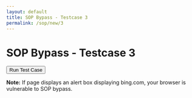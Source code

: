 ```yaml
---
layout: default
title: SOP Bypass - Testcase 3
permalink: /sop/new/3
---
```


# SOP Bypass - Testcase 3

<input type="button" id="btn_test" class="test" value="Run Test Case" onclick="sop()">
<script>
function sop() {
    var document;
    document = {};
    document.domain = 'bing.com';
    alert(document.location);
}
</script>

**Note:**
If page displays an alert box displaying bing.com, your browser is vulnerable to SOP bypass.
